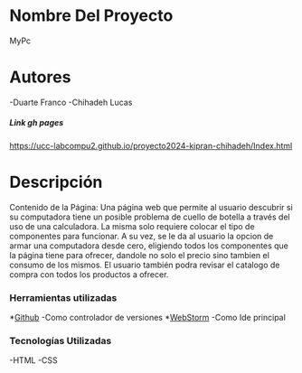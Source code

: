 # Nombre Del Proyecto 
MyPc
# Autores
-Duarte Franco
-Chihadeh Lucas

##### Link gh pages
https://ucc-labcompu2.github.io/proyecto2024-kipran-chihadeh/Index.html

# Descripción
Contenido de la Página: Una página web que permite al usuario descubrir si su computadora tiene un posible problema de cuello de botella a través del uso de una calculadora.
La misma solo requiere colocar el tipo de componentes para funcionar. A su vez, se le da al usuario la opcion de armar una computadora desde cero, eligiendo todos los componentes que la página tiene para ofrecer, dandole no solo el precio sino tambien el consumo de los mismos.
El usuario también podra revisar el catalogo de compra con todos los productos a ofrecer.

### Herramientas utilizadas

*[Github](https://github.com/) -Como controlador de versiones
*[WebStorm](https://www.jetbrains.com/webstorm) -Como Ide principal

### Tecnologías Utilizadas
-HTML
-CSS
